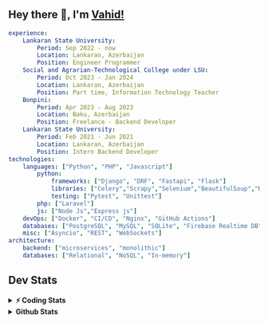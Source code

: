 
## Hey there 👋, I'm [Vahid!](https://github.com/vahidzhe/)

```yaml
experience:
    Lankaran State University:
        Period: Sep 2022 - now
        Location: Lankaran, Azerbaijan
        Position: Engineer Programmer
    Social and Agrarian-Technological College under LSU:
        Period: Oct 2023 - Jan 2024
        Location: Lankaran, Azerbaijan
        Position: Part time, Information Technology Teacher
    Bonpini:
        Period: Apr 2023 - Aug 2023
        Location: Baku, Azerbaijan
        Position: Freelance - Backend Developer 
    Lankaran State University:
        Period: Feb 2021 - Jun 2021
        Location: Lankaran, Azerbaijan
        Position: Intern Backend Developer
technologies:
    languages: ["Python", "PHP", "Javascript"]
        python:
            frameworks: ["Django", "DRF", "Fastapi", "Flask"]
            libraries: ["Celery","Scrapy","Selenium","BeautifulSoup","Requests"]
            testing: ["Pytest", "Unittest"]
        php: ["Laravel"]
        js: ["Node Js","Express js"]
    devOps: ["Docker", "CI/CD", "Nginx", "GitHub Actions"]
    databases: ["PostgreSQL", "MySQL", "SQLite", "Firebase Realtime DB", "Redis", "RabbitMQ"]
    misc: ["Asyncio", "REST", "WebSockets"]
architecture: 
    backend: ["microservices", "monolithic"]
    databases: ["Relational", "NoSQL", "In-memory"]
```



## Dev Stats

<details>
  <summary><b>⚡ Coding Stats</b></summary>

<!--START_SECTION:waka-->
![Code Time](http://img.shields.io/badge/Code%20Time-18%20hrs%2047%20mins-blue)

![Profile Views](http://img.shields.io/badge/Profile%20Views-1-blue)

**🐱 My GitHub Data** 

> 📦 ? Used in GitHub's Storage 
 > 
> 🏆 269 Contributions in the Year 2024
 > 
> 💼 Opted to Hire
 > 
> 📜 11 Public Repositories 
 > 
> 🔑 0 Private Repositories 
 > 
**I'm an Early 🐤** 

```text
🌞 Morning                183 commits         █████░░░░░░░░░░░░░░░░░░░░   21.40 % 
🌆 Daytime                435 commits         █████████████░░░░░░░░░░░░   50.88 % 
🌃 Evening                165 commits         █████░░░░░░░░░░░░░░░░░░░░   19.30 % 
🌙 Night                  72 commits          ██░░░░░░░░░░░░░░░░░░░░░░░   08.42 % 
```


📊 **This Week I Spent My Time On** 

```text
🕑︎ Time Zone: Asia/Baku

💬 Programming Languages: 
Python                   3 hrs 37 mins       █████████████░░░░░░░░░░░░   51.69 % 
PHP                      2 hrs 3 mins        ███████░░░░░░░░░░░░░░░░░░   29.46 % 
Bash                     40 mins             ██░░░░░░░░░░░░░░░░░░░░░░░   09.62 % 
YAML                     13 mins             █░░░░░░░░░░░░░░░░░░░░░░░░   03.29 % 
TOML                     11 mins             █░░░░░░░░░░░░░░░░░░░░░░░░   02.83 % 

🐱‍💻 Projects: 
fromfolio-backend-v2     2 hrs 53 mins       ██████████░░░░░░░░░░░░░░░   41.16 % 
lsu-library-backend      2 hrs 8 mins        ████████░░░░░░░░░░░░░░░░░   30.62 % 
medical-saas-backend     1 hr 58 mins        ███████░░░░░░░░░░░░░░░░░░   28.23 % 
```

**I Mostly Code in Python** 

```text
Python                   22 repos            ███████████░░░░░░░░░░░░░░   43.14 % 
JavaScript               12 repos            ██████░░░░░░░░░░░░░░░░░░░   23.53 % 
PHP                      6 repos             ███░░░░░░░░░░░░░░░░░░░░░░   11.76 % 
CSS                      5 repos             ██░░░░░░░░░░░░░░░░░░░░░░░   09.80 % 
Makefile                 1 repo              ░░░░░░░░░░░░░░░░░░░░░░░░░   01.96 % 
```




 Last Updated on 26/10/2024 00:36:07 UTC
<!--END_SECTION:waka-->
</details>


<details>
  <summary><b> Github Stats</b></summary>

  <br />
  <img height="180em" src="https://github-readme-stats.vercel.app/api?username=vahidzhe&show_icons=true&hide_border=true&&count_private=true&include_all_commits=true&theme=dark" />
  <img height="180em" src="https://github-readme-stats.vercel.app/api/top-langs/?username=vahidzhe&exclude_repo=django_recaptcha_v3,django_blog_v1,django_smartedu_course,css_layout1,bonpini_backend_codeigniter&show_icons=true&hide_border=true&layout=compact&theme=dark&langs_count=6"/>
</details>






